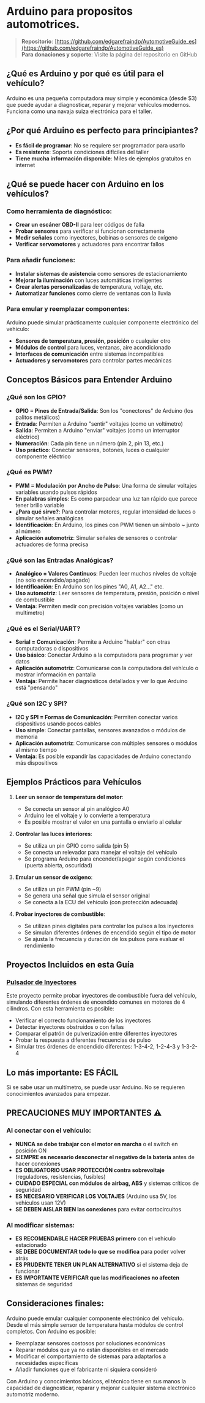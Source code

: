 # Arduino para propositos automotrices.

> **Repositorio**: [https://github.com/edgarefraindp/AutomotiveGuide_es](https://github.com/edgarefraindp/AutomotiveGuide_es)  
> **Para donaciones y soporte**: Visite la página del repositorio en GitHub

## ¿Qué es Arduino y por qué es útil para el vehículo?

Arduino es una pequeña computadora muy simple y económica (desde $3) que puede ayudar a diagnosticar, reparar y mejorar vehículos modernos. Funciona como una navaja suiza electrónica para el taller.

## ¿Por qué Arduino es perfecto para principiantes?

- **Es fácil de programar**: No se requiere ser programador para usarlo
- **Es resistente**: Soporta condiciones difíciles del taller
- **Tiene mucha información disponible**: Miles de ejemplos gratuitos en internet

## ¿Qué se puede hacer con Arduino en los vehículos?

### Como herramienta de diagnóstico:
- **Crear un escáner OBD-II** para leer códigos de falla
- **Probar sensores** para verificar si funcionan correctamente
- **Medir señales** como inyectores, bobinas o sensores de oxígeno
- **Verificar servomotores** y actuadores para encontrar fallos

### Para añadir funciones:
- **Instalar sistemas de asistencia** como sensores de estacionamiento
- **Mejorar la iluminación** con luces automáticas inteligentes
- **Crear alertas personalizadas** de temperatura, voltaje, etc.
- **Automatizar funciones** como cierre de ventanas con la lluvia

### Para emular y reemplazar componentes:
Arduino puede simular prácticamente cualquier componente electrónico del vehículo:
- **Sensores de temperatura, presión, posición** o cualquier otro
- **Módulos de control** para luces, ventanas, aire acondicionado
- **Interfaces de comunicación** entre sistemas incompatibles
- **Actuadores y servomotores** para controlar partes mecánicas

## Conceptos Básicos para Entender Arduino

### ¿Qué son los GPIO?
- **GPIO = Pines de Entrada/Salida**: Son los "conectores" de Arduino (los palitos metálicos)
- **Entrada**: Permiten a Arduino "sentir" voltajes (como un voltímetro)
- **Salida**: Permiten a Arduino "enviar" voltajes (como un interruptor eléctrico)
- **Numeración**: Cada pin tiene un número (pin 2, pin 13, etc.)
- **Uso práctico**: Conectar sensores, botones, luces o cualquier componente eléctrico

### ¿Qué es PWM?
- **PWM = Modulación por Ancho de Pulso**: Una forma de simular voltajes variables usando pulsos rápidos
- **En palabras simples**: Es como parpadear una luz tan rápido que parece tener brillo variable
- **¿Para qué sirve?**: Para controlar motores, regular intensidad de luces o simular señales analógicas
- **Identificación**: En Arduino, los pines con PWM tienen un símbolo ~ junto al número
- **Aplicación automotriz**: Simular señales de sensores o controlar actuadores de forma precisa

### ¿Qué son las Entradas Analógicas?
- **Analógico = Valores Continuos**: Pueden leer muchos niveles de voltaje (no solo encendido/apagado)
- **Identificación**: En Arduino son los pines "A0, A1, A2..." etc.
- **Uso automotriz**: Leer sensores de temperatura, presión, posición o nivel de combustible
- **Ventaja**: Permiten medir con precisión voltajes variables (como un multímetro)

### ¿Qué es el Serial/UART?
- **Serial = Comunicación**: Permite a Arduino "hablar" con otras computadoras o dispositivos
- **Uso básico**: Conectar Arduino a la computadora para programar y ver datos
- **Aplicación automotriz**: Comunicarse con la computadora del vehículo o mostrar información en pantalla
- **Ventaja**: Permite hacer diagnósticos detallados y ver lo que Arduino está "pensando"

### ¿Qué son I2C y SPI?
- **I2C y SPI = Formas de Comunicación**: Permiten conectar varios dispositivos usando pocos cables
- **Uso simple**: Conectar pantallas, sensores avanzados o módulos de memoria
- **Aplicación automotriz**: Comunicarse con múltiples sensores o módulos al mismo tiempo
- **Ventaja**: Es posible expandir las capacidades de Arduino conectando más dispositivos

## Ejemplos Prácticos para Vehículos

1. **Leer un sensor de temperatura del motor**:
   - Se conecta un sensor al pin analógico A0
   - Arduino lee el voltaje y lo convierte a temperatura
   - Es posible mostrar el valor en una pantalla o enviarlo al celular

2. **Controlar las luces interiores**:
   - Se utiliza un pin GPIO como salida (pin 5)
   - Se conecta un relevador para manejar el voltaje del vehículo
   - Se programa Arduino para encender/apagar según condiciones (puerta abierta, oscuridad)

3. **Emular un sensor de oxígeno**:
   - Se utiliza un pin PWM (pin ~9)
   - Se genera una señal que simula el sensor original
   - Se conecta a la ECU del vehículo (con protección adecuada)

4. **Probar inyectores de combustible**:
   - Se utilizan pines digitales para controlar los pulsos a los inyectores
   - Se simulan diferentes órdenes de encendido según el tipo de motor
   - Se ajusta la frecuencia y duración de los pulsos para evaluar el rendimiento

## Proyectos Incluidos en esta Guía

### [Pulsador de Inyectores](pulsadorInyectores/manual_es.md)
Este proyecto permite probar inyectores de combustible fuera del vehículo, simulando diferentes órdenes de encendido comunes en motores de 4 cilindros. Con esta herramienta es posible:
- Verificar el correcto funcionamiento de los inyectores
- Detectar inyectores obstruidos o con fallas
- Comparar el patrón de pulverización entre diferentes inyectores
- Probar la respuesta a diferentes frecuencias de pulso
- Simular tres órdenes de encendido diferentes: 1-3-4-2, 1-2-4-3 y 1-3-2-4

## Lo más importante: ES FÁCIL

Si se sabe usar un multímetro, se puede usar Arduino. No se requieren conocimientos avanzados para empezar.

## PRECAUCIONES MUY IMPORTANTES ⚠️

### Al conectar con el vehículo:
- **NUNCA se debe trabajar con el motor en marcha** o el switch en posición ON
- **SIEMPRE es necesario desconectar el negativo de la batería** antes de hacer conexiones
- **ES OBLIGATORIO USAR PROTECCIÓN contra sobrevoltaje** (reguladores, resistencias, fusibles)
- **CUIDADO ESPECIAL con módulos de airbag, ABS** y sistemas críticos de seguridad
- **ES NECESARIO VERIFICAR LOS VOLTAJES** (Arduino usa 5V, los vehículos usan 12V)
- **SE DEBEN AISLAR BIEN las conexiones** para evitar cortocircuitos

### Al modificar sistemas:
- **ES RECOMENDABLE HACER PRUEBAS primero** con el vehículo estacionado
- **SE DEBE DOCUMENTAR todo lo que se modifica** para poder volver atrás
- **ES PRUDENTE TENER UN PLAN ALTERNATIVO** si el sistema deja de funcionar
- **ES IMPORTANTE VERIFICAR que las modificaciones no afecten** sistemas de seguridad

## Consideraciones finales:

Arduino puede emular cualquier componente electrónico del vehículo. Desde el más simple sensor de temperatura hasta módulos de control completos. Con Arduino es posible:

- Reemplazar sensores costosos por soluciones económicas
- Reparar módulos que ya no están disponibles en el mercado
- Modificar el comportamiento de sistemas para adaptarlos a necesidades específicas
- Añadir funciones que el fabricante ni siquiera consideró

Con Arduino y conocimientos básicos, el técnico tiene en sus manos la capacidad de diagnosticar, reparar y mejorar cualquier sistema electrónico automotriz moderno.